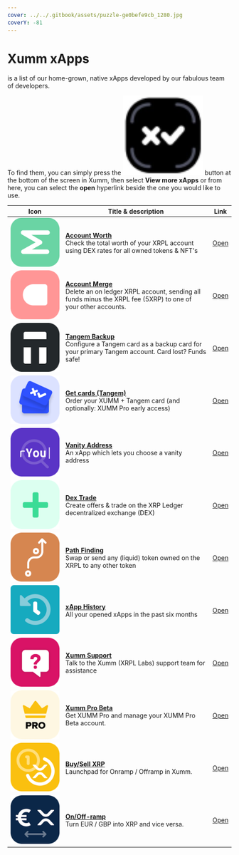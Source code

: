 ```yaml
---
cover: ../../.gitbook/assets/puzzle-ge0befe9cb_1280.jpg
coverY: -81
---
```


# Xumm xApps

&#x20;is a list of our home-grown, native xApps developed by our fabulous team of developers.

To find them, you can simply press the <img src="../../.gitbook/assets/Xumm Home Screen Button" alt="" data-size="line"> button at the bottom of the screen in Xumm, then select **View more xApps** or from here, you can select the **open** hyperlink beside the one you would like to use.

| Icon                                               | Title & description                                                                                                                                                                                                                     | Link                                                    |
| -------------------------------------------------- | --------------------------------------------------------------------------------------------------------------------------------------------------------------------------------------------------------------------------------------- | ------------------------------------------------------- |
| ![](<../../.gitbook/assets/image (5) (1).png>)     | <p><strong></strong><a href="account-worth.md"><strong>Account Worth</strong></a><strong></strong><br><strong></strong>Check the total worth of your XRPL account using DEX rates for all owned tokens &#x26; NFT's</p>                 | [Open](https://xumm.app/detect/xapp:xumm.accountworth)  |
| ![](<../../.gitbook/assets/image (4) (1).png>)     | <p><strong></strong><a href="account-merge.md"><strong>Account Merge</strong></a><strong></strong><br><strong></strong>Delete an on ledger XRPL account, sending all funds minus the XRPL fee (5XRP) to one of your other accounts.</p> | [Open](https://xumm.app/detect/xapp:xumm.accountmerge)  |
| ![](<../../.gitbook/assets/image (3) (1) (1).png>) | <p><strong></strong><a href="tangem-backup.md"><strong>Tangem Backup</strong></a><strong></strong><br><strong></strong>Configure a Tangem card as a backup card for your primary Tangem account. Card lost? Funds safe!</p>             | [Open](https://xumm.app/detect/xapp:xumm.tangem-backup) |
| ![](<../../.gitbook/assets/image (2) (2) (1).png>) | <p><strong></strong><a href="get-cards-tangem.md"><strong>Get cards (Tangem)</strong></a><strong></strong><br><strong></strong>Order your XUMM + Tangem card (and optionally: XUMM Pro early access)</p>                                | [Open](https://xumm.app/detect/xapp:xumm.tangem-order)  |
| ![](<../../.gitbook/assets/image (6).png>)         | <p><strong></strong><a href="vanity-address.md"><strong>Vanity Address</strong></a><strong></strong><br><strong></strong>An xApp which lets you choose a vanity address</p>                                                             | [Open](https://xumm.app/detect/xapp:xumm.vanity)        |
| ![](<../../.gitbook/assets/image (1) (2).png>)     | <p><strong></strong><a href="dex-trade.md"><strong>Dex Trade</strong></a><strong></strong><br><strong></strong>Create offers &#x26; trade on the XRP Ledger decentralized exchange (DEX)</p>                                            | [Open](https://xumm.app/detect/xapp:xumm.dex)           |
| ![](<../../.gitbook/assets/image (2) (2).png>)     | <p><strong></strong><a href="path-finding.md"><strong>Path Finding</strong></a><strong></strong><br><strong></strong>Swap or send any (liquid) token owned on the XRPL to any other token</p>                                           | [Open](https://xumm.app/detect/xapp:xumm.pathfinding)   |
| ![](<../../.gitbook/assets/image (7).png>)         | <p><strong></strong><a href="xapp-history.md"><strong>xApp History</strong></a><strong></strong><br><strong></strong>All your opened xApps in the past six months</p>                                                                   | [Open](https://xumm.app/detect/xapp:xumm.history)       |
| ![](<../../.gitbook/assets/image (8) (1).png>)     | <p><strong></strong><a href="xumm-support.md"><strong>Xumm Support</strong></a><strong></strong><br><strong></strong>Talk to the Xumm (XRPL Labs) support team for assistance</p>                                                       | [Open](https://xumm.app/detect/xapp:xumm.support)       |
| ![](<../../.gitbook/assets/image (10).png>)        | <p><strong></strong><a href="xumm-pro-beta.md"><strong>Xumm Pro Beta</strong></a><strong></strong><br><strong></strong>Get XUMM Pro and manage your XUMM Pro Beta account.</p>                                                          | [Open](https://xumm.app/detect/xapp:xumm.pro-beta)      |
| ![](<../../.gitbook/assets/image (2) (3).png>)     | <p><strong></strong><a href="buy-sell-xrp/"><strong>Buy/Sell XRP</strong></a><strong></strong><br><strong></strong>Launchpad for Onramp / Offramp in Xumm.</p>                                                                          | [Open](https://xumm.app/detect/xapp:xumm.buysellxrp)    |
| ![](<../../.gitbook/assets/image (9) (1).png>)     | <p><strong></strong><a href="../../xumm-pro-beta/features-of-pro/on-off-ramp/"><strong>On/Off-ramp</strong></a><strong></strong><br><strong></strong>Turn EUR / GBP into XRP and vice versa.</p>                                        | [Open](https://xumm.app/detect/xapp:xumm.onofframp)     |

